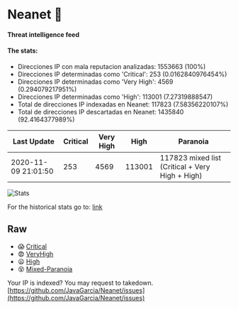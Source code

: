 # Neanet :hocho:
#### Threat intelligence feed
#### The stats:

- Direcciones IP con mala reputacion analizadas: 1553663 (100%)
- Direcciones IP determinadas como 'Critical':  253 (0.0162840976454%)
- Direcciones IP determinadas como 'Very High':  4569 (0.294079217951%)
- Direcciones IP determinadas como 'High':  113001 (7.27319888547)
- Total de direcciones IP indexadas en Neanet:  117823 (7.58356220107%)
- Total de direcciones IP descartadas en Neanet:  1435840 (92.4164377989%)

| Last Update | Critical | Very High | High | Paranoia |
| --- | --- | --- | --- | --- |
| 2020-11-09 21:01:50 | 253 | 4569 | 113001 | 117823 mixed list (Critical + Very High + High)|

![Stats](https://docs.google.com/spreadsheets/d/e/2PACX-1vSnaNMIXVabIpDJjufMlzH7poXnshF3mgd8Is1g9ytUEzVsP5my4Trn8f-xkoLLQ38xpL3HtmUexLo6/pubchart?oid=501124687&format=image)

For the historical stats go to: [link](/stats.csv)
## Raw
- :scream: [Critical](https://raw.githubusercontent.com/JavaGarcia/Neanet/master/blacklists/neanet_critical.txt)
- :fearful: [VeryHigh](https://raw.githubusercontent.com/JavaGarcia/Neanet/master/blacklists/neanet_veryHigh.txtt)
- :frowning: [High](https://raw.githubusercontent.com/JavaGarcia/Neanet/master/blacklists/neanet_high.txt)
- :dizzy_face: [Mixed-Paranoia](https://raw.githubusercontent.com/JavaGarcia/Neanet/master/blacklists/neanet_all.txt)


Your IP is indexed? You may request to takedown. [https://github.com/JavaGarcia/Neanet/issues](https://github.com/JavaGarcia/Neanet/issues)










































































































































































































































































































































































































































































































































































































































































































































































































































































































































































































































































































































































































































































































































































































































































































































































































































































































































































































































































































































































































































































































